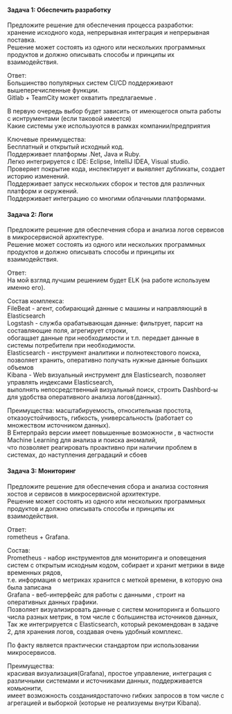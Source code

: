 #### Задача 1: Обеспечить разработку  
Предложите решение для обеспечения процесса разработки:  
хранение исходного кода, непрерывная интеграция и непрерывная поставка.  
Решение может состоять из одного или нескольких программных продуктов и должно описывать способы и принципы их взаимодействия.  
  
Ответ:  
Большинство популярных систем CI/CD поддерживают вышеперечисленные функции.  
Gitlab + TeamCity может охватить предлагаемые .  
  
В первую очередь выбор будет зависить от имеющегося опыта работы с иснтрументами (если таковой имеется)  
Какие системы уже используются в рамках компании/предприятия   

Ключевые преимущества:  
Бесплатный и открытый исходный код.  
Поддерживает платформы .Net, Java и Ruby.  
Легко интегрируется с IDE: Eclipse, IntelliJ IDEA, Visual studio.  
Проверяет покрытие кода, инспектирует и выявляет дубликаты, создает историю изменений.  
Поддерживает запуск нескольких сборок и тестов для различных платформ и окружений.  
Поддерживает интеграцию со многими облачными платформами.  






#### Задача 2: Логи  
Предложите решение для обеспечения сбора и анализа логов сервисов в микросервисной архитектуре.  
Решение может состоять из одного или нескольких программных продуктов и должно описывать способы и принципы их взаимодействия.  
  
Ответ:  
На мой взгляд лучшим решением будет ELK (на работе используем именно его). 
  
Состав комплекса:  
FileBeat - агент, собирающий данные с машины и направляющий в Elasticsearch  
Logstash - служба орабатывающая данные: фильтрует, парсит на составляющие поля, агрегирует строки,  
обогащает данные при необходимости и т.п. передает данные в системы потребители при необходимости.  
Elasticsearch - инструмент аналитики и полнотекстового поиска,   
позволяет хранить, оперативно получать нужные данные больших объемов  
Kibana - Web визуальный инструмент для Elasticsearch, позволяет управлять индексами Elasticsearch,  
выполнять непосредственный визуальный поиск, строить Dashbord-ы для удобства оперативного анализа логов(данных).  
  

Преимущества: масштабируемость, относительная простота, отказоустойчивость, гибкость, универсальность (работает со множеством источником данных).  
В Ентерпрайз версии имеет повышенные возможности , в частности Machine Learning для анализа и поиска аномалий,  
что позволяет реагировать проактивно при наличии проблем в системах, до наступления деградаций и сбоев  

#### Задача 3: Мониторинг  
Предложите решение для обеспечения сбора и анализа состояния хостов и сервисов в микросервисной архитектуре.  
Решение может состоять из одного или нескольких программных продуктов и должно описывать способы и принципы их взаимодействия.  

Ответ:  
rometheus + Grafana.  

Состав:  
Prometheus -  набор инструментов для мониторинга и оповещения систем с открытым исходным кодом,  собирает и хранит  метрики в виде  временных рядов,   
т.е. информация о метриках хранится с меткой времени, в которую она была записана  
Grafana - веб-интерфейс для работы с данными , строит на оперативных данных графики.  
Позволяет визуализировать данные с систем мониторинга и большого числа разных метрик, в том числе с большинства источников данных,  
Так же интегрируется с Elasticsearch, который рекомендован в задаче 2, для хранения логов, создавая очень удобный комплекс.  

По факту является практически стандартом при использовании микросервисов.  

Преимущества:  
красивая визуализация(Grafana), простое управление, интеграция с различными системами и источниками данных, поддерживается комьюнити,  
имеет возможность созданиядостаточно гибких запросов в том числе с агрегацией и выборкой (которые не реализуемы внутри Kibana).  
